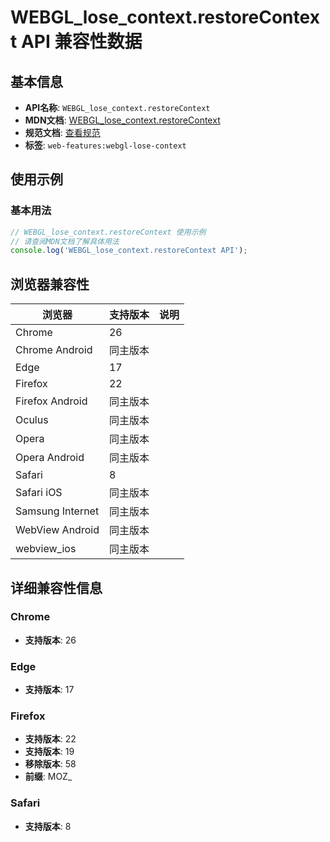 # WEBGL_lose_context.restoreContext API 兼容性数据

## 基本信息

- **API名称**: `WEBGL_lose_context.restoreContext`
- **MDN文档**: [WEBGL_lose_context.restoreContext](https://developer.mozilla.org/docs/Web/API/WEBGL_lose_context/restoreContext)
- **规范文档**: [查看规范](https://registry.khronos.org/webgl/extensions/WEBGL_lose_context/)
- **标签**: `web-features:webgl-lose-context`

## 使用示例

### 基本用法

```javascript
// WEBGL_lose_context.restoreContext 使用示例
// 请查阅MDN文档了解具体用法
console.log('WEBGL_lose_context.restoreContext API');
```

## 浏览器兼容性

| 浏览器 | 支持版本 | 说明 |
|--------|----------|------|
| Chrome | 26 |  |
| Chrome Android | 同主版本 |  |
| Edge | 17 |  |
| Firefox | 22 |  |
| Firefox Android | 同主版本 |  |
| Oculus | 同主版本 |  |
| Opera | 同主版本 |  |
| Opera Android | 同主版本 |  |
| Safari | 8 |  |
| Safari iOS | 同主版本 |  |
| Samsung Internet | 同主版本 |  |
| WebView Android | 同主版本 |  |
| webview_ios | 同主版本 |  |

## 详细兼容性信息

### Chrome

- **支持版本**: 26

### Edge

- **支持版本**: 17

### Firefox

- **支持版本**: 22
- **支持版本**: 19
- **移除版本**: 58
- **前缀**: MOZ_

### Safari

- **支持版本**: 8

